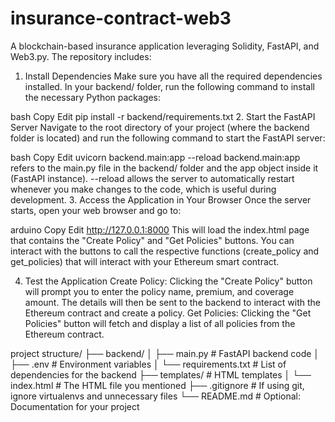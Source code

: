 # insurance-contract-web3
A blockchain-based insurance application leveraging Solidity, FastAPI, and Web3.py. The repository includes:

1. Install Dependencies
Make sure you have all the required dependencies installed. In your backend/ folder, run the following command to install the necessary Python packages:

bash
Copy
Edit
pip install -r backend/requirements.txt
2. Start the FastAPI Server
Navigate to the root directory of your project (where the backend folder is located) and run the following command to start the FastAPI server:

bash
Copy
Edit
uvicorn backend.main:app --reload
backend.main:app refers to the main.py file in the backend/ folder and the app object inside it (FastAPI instance).
--reload allows the server to automatically restart whenever you make changes to the code, which is useful during development.
3. Access the Application in Your Browser
Once the server starts, open your web browser and go to:

arduino
Copy
Edit
http://127.0.0.1:8000
This will load the index.html page that contains the "Create Policy" and "Get Policies" buttons. You can interact with the buttons to call the respective functions (create_policy and get_policies) that will interact with your Ethereum smart contract.

4. Test the Application
Create Policy: Clicking the "Create Policy" button will prompt you to enter the policy name, premium, and coverage amount. The details will then be sent to the backend to interact with the Ethereum contract and create a policy.
Get Policies: Clicking the "Get Policies" button will fetch and display a list of all policies from the Ethereum contract.

project structure/
├── backend/
│   ├── main.py                 # FastAPI backend code
│   ├── .env                    # Environment variables
│   └── requirements.txt         # List of dependencies for the backend
├── templates/                   # HTML templates
│   └── index.html               # The HTML file you mentioned
├── .gitignore                   # If using git, ignore virtualenvs and unnecessary files
└── README.md                    # Optional: Documentation for your project
